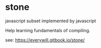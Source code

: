 # stone
javascript subset implemented by javascript

Help learning fundamentals of compiling.

see: https://everywill.gitbook.io/stone/
